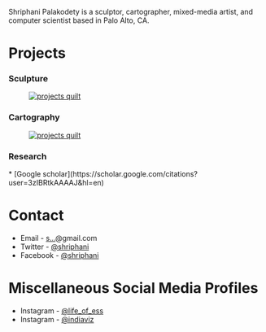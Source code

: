 <article>
</article>

Shriphani Palakodety is a sculptor, cartographer, mixed-media artist, and computer scientist based
in Palo Alto, CA.

# Projects

<h3>Sculpture</h3>
<a href="https://www.instagram.com/life_of_ess/"><figure class="fullwidth"><img src="http://shriphani.com/life_of_ess_quilt.jpeg" alt="projects quilt" /></figure></a>

<h3>Cartography</h3>
<a href="https://www.instagram.com/indiaviz/"><figure class="fullwidth"><img src="http://shriphani.com/carto_quilt_all.jpeg" alt="projects quilt" /></figure></a>

<h3>Research</h3>
* [Google scholar](https://scholar.google.com/citations?user=3zIBRtkAAAAJ&hl=en)

# Contact

* Email - <a href="http://www.google.com/recaptcha/mailhide/d?k=01Z_Xp9yosV3ruh7vybHUmHQ==&amp;c=wf4HdBLxinfTG54lRLyeMP7Dqq92aNXjrIyMw1vr7qw=" onclick="window.open('http://www.google.com/recaptcha/mailhide/d?k\07501Z_Xp9yosV3ruh7vybHUmHQ\75\75\46c\75wf4HdBLxinfTG54lRLyeMP7Dqq92aNXjrIyMw1vr7qw\075', '', 'toolbar=0,scrollbars=0,location=0,statusbar=0,menubar=0,resizable=0,width=500,height=300'); return false;" title="Reveal this e-mail address">s...</a>@gmail.com
* Twitter - [@shriphani](https://twitter.com/shriphani)
* Facebook - [@shriphani](https://www.facebook.com/shriphani)

# Miscellaneous Social Media Profiles
* Instagram - [@life_of_ess](https://www.instagram.com/life_of_ess/)
* Instagram - [@indiaviz](https://www.instagram.com/indiaviz/)